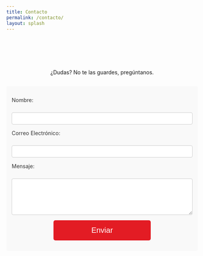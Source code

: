 ```yaml
---
title: Contacto
permalink: /contacto/
layout: splash
---
```


<style>
img {
  float: right;
  margin-left: 10px;
  margin-bottom: 10px;
  margin-top: 10px;
}
  form {
    max-width: 600px;
    margin: 2em auto;
    padding: 1em;
    background: #f9f9f9;
    border-radius: 5px;
  }
  form p {
    margin-bottom: 1em;
  }
  label {
    margin-bottom: .5em;
    color: #333333;
    display: block;
  }
  input, textarea {
    border: 1px solid #CCCCCC;
    padding: .5em;
    font-size: 1em;
    width: 100%;
    box-sizing: border-box;
    border-radius: 4px;
  }
  button {
    background-color: #e31c24;
    color: white;
    border: none;
    padding: 15px 100px;
    text-align: center;
    text-decoration: none;
    display: inline-block;
    font-size: 20px;
    border-radius: 5px;
    cursor: pointer;
  }
  button:hover {
    background-color: #9b1b20;
  }
</style>

<div style="text-align:center; margin-top:7em">
  ¿Dudas? No te las guardes, pregúntanos.
</div>

<form name="contact" action="/_pages/success.html" method="POST" data-netlify="true">
  <input type="hidden" name="form-name" value="contact" />
  <input type="hidden" name="subject" data-remove-prefix value="Mensaje de %{name}" />
  <p>
    <label for="name">Nombre:</label><br />
    <input type="text" id="name" name="name" required />
  </p>
  <p>
    <label for="email">Correo Electrónico:</label><br />
    <input type="email" id="email" name="email" required />
  </p>
  <p>
    <label for="message">Mensaje:</label><br />
    <textarea id="message" name="message" rows="5" required></textarea>
  </p>
  <p style="text-align: center;">
    <button type="submit">Enviar</button>
  </p>
</form>

